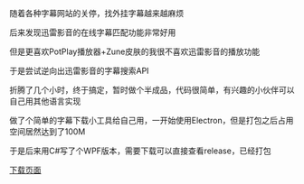 随着各种字幕网站的关停，找外挂字幕越来越麻烦

后来发现迅雷影音的在线字幕匹配功能非常好用

但是更喜欢PotPlay播放器+Zune皮肤的我很不喜欢迅雷影音的播放功能

于是尝试逆向出迅雷影音的字幕搜索API

折腾了几个小时，终于搞定，暂时做个半成品，代码很简单，有兴趣的小伙伴可以自己用其他语言实现

做了个简单的字幕下载小工具给自己用，一开始使用Electron，但是打包之后占用空间居然达到了100M

于是后来用C#写了个WPF版本，需要下载可以直接查看release，已经打包

[下载页面](https://github.com/DCjanus/ThunderSubs/releases)
